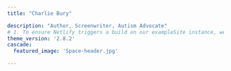 ```yaml
---
title: "Charlie Bury"

description: "Author, Screenwriter, Autism Advocate"
# 1. To ensure Netlify triggers a build on our exampleSite instance, we need to change a file in the exampleSite directory.
theme_version: '2.8.2'
cascade:
  featured_image: 'Space-header.jpg'

---
```

